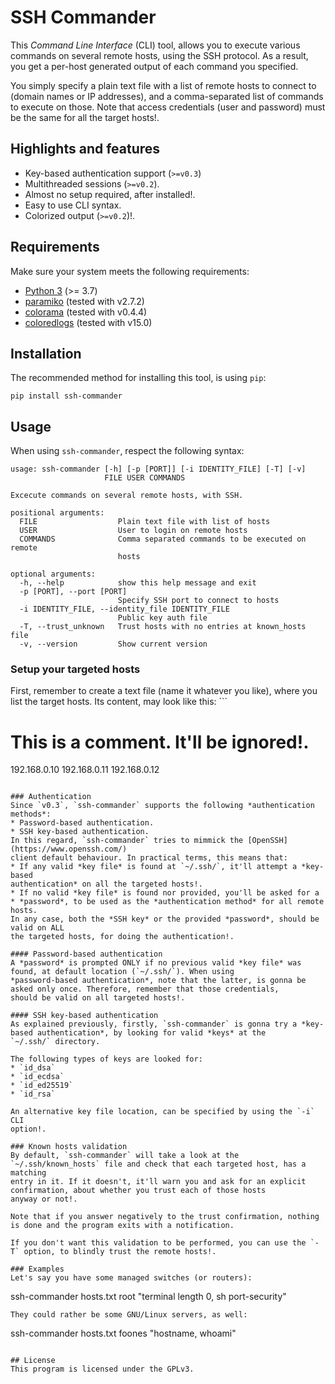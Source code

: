 # SSH Commander
This *Command Line Interface* (CLI) tool, allows you to execute various commands on several remote hosts, using the SSH 
protocol. As a result, you get a per-host generated output of each command you specified.

You simply specify a plain text file with a list of remote hosts to connect to (domain names or IP addresses), and a 
comma-separated list of commands to execute on those. Note that access credentials (user and password) must be the same for all 
the target hosts!.

## Highlights and features
* Key-based authentication support (`>=v0.3`)
* Multithreaded sessions (`>=v0.2`).
* Almost no setup required, after installed!.
* Easy to use CLI syntax.
* Colorized output (`>=v0.2`)!.

## Requirements
Make sure your system meets the following requirements:
* [Python 3](https://www.python.org/downloads/) (>= 3.7)
* [paramiko](https://github.com/paramiko/paramiko) (tested with v2.7.2)
* [colorama](https://github.com/tartley/colorama) (tested with v0.4.4)
* [coloredlogs](https://pypi.org/project/coloredlogs/) (tested with v15.0)

## Installation
The recommended method for installing this tool, is using `pip`:
```
pip install ssh-commander
```

## Usage
When using `ssh-commander`, respect the following syntax:
```
usage: ssh-commander [-h] [-p [PORT]] [-i IDENTITY_FILE] [-T] [-v]
                     FILE USER COMMANDS

Excecute commands on several remote hosts, with SSH.

positional arguments:
  FILE                  Plain text file with list of hosts
  USER                  User to login on remote hosts
  COMMANDS              Comma separated commands to be executed on remote
                        hosts

optional arguments:
  -h, --help            show this help message and exit
  -p [PORT], --port [PORT]
                        Specify SSH port to connect to hosts
  -i IDENTITY_FILE, --identity_file IDENTITY_FILE
                        Public key auth file
  -T, --trust_unknown   Trust hosts with no entries at known_hosts file 
  -v, --version         Show current version
```

### Setup your targeted hosts

First, remember to create a text file (name it whatever you like), where you list the target hosts. Its content, may look like 
this: ```
# This is a comment. It'll be ignored!.
192.168.0.10
192.168.0.11
192.168.0.12
```

### Authentication
Since `v0.3`, `ssh-commander` supports the following *authentication methods*:
* Password-based authentication.
* SSH key-based authentication.
In this regard, `ssh-commander` tries to mimmick the [OpenSSH](https://www.openssh.com/)
client default behaviour. In practical terms, this means that:
* If any valid *key file* is found at `~/.ssh/`, it'll attempt a *key-based
authentication* on all the targeted hosts!.
* If no valid *key file* is found nor provided, you'll be asked for a
* *password*, to be used as the *authentication method* for all remote hosts.
In any case, both the *SSH key* or the provided *password*, should be valid on ALL
the targeted hosts, for doing the authentication!.

#### Password-based authentication
A *password* is prompted ONLY if no previous valid *key file* was found, at default location (`~/.ssh/`). When using 
*password-based authentication*, note that the latter, is gonna be asked only once. Therefore, remember that those credentials, 
should be valid on all targeted hosts!.

#### SSH key-based authentication
As explained previously, firstly, `ssh-commander` is gonna try a *key-based authentication*, by looking for valid *keys* at the 
`~/.ssh/` directory.

The following types of keys are looked for:
* `id_dsa`
* `id_ecdsa`
* `id_ed25519`
* `id_rsa`

An alternative key file location, can be specified by using the `-i` CLI
option!.

### Known hosts validation
By default, `ssh-commander` will take a look at the `~/.ssh/known_hosts` file and check that each targeted host, has a matching 
entry in it. If it doesn't, it'll warn you and ask for an explicit confirmation, about whether you trust each of those hosts 
anyway or not!.

Note that if you answer negatively to the trust confirmation, nothing is done and the program exits with a notification.

If you don't want this validation to be performed, you can use the `-T` option, to blindly trust the remote hosts!.

### Examples
Let's say you have some managed switches (or routers): 
```
ssh-commander hosts.txt root "terminal length 0, sh port-security"
```
They could rather be some GNU/Linux servers, as well:
```
ssh-commander hosts.txt foones "hostname, whoami"
```

## License
This program is licensed under the GPLv3.

